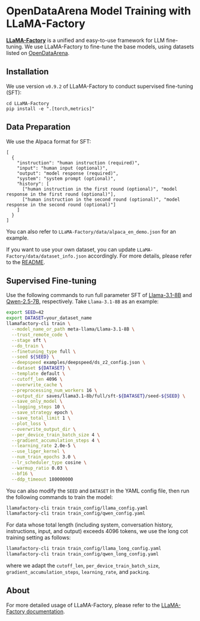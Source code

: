 # OpenDataArena Model Training with LLaMA-Factory
**[LLaMA-Factory](https://github.com/hiyouga/LLaMA-Factory)** is a unified and easy-to-use framework for LLM fine-tuning.
We use LLaMA-Factory to fine-tune the base models, using datasets listed on [OpenDataArena](https://opendataarena.github.io).

## Installation
We use version `v0.9.2` of LLaMA-Factory to conduct supervised fine-tuning (SFT):
```
cd LLaMA-Factory
pip install -e ".[torch,metrics]"
```

## Data Preparation

We use the Alpaca format for SFT:
```
[
  {
    "instruction": "human instruction (required)",
    "input": "human input (optional)",
    "output": "model response (required)",
    "system": "system prompt (optional)",
    "history": [
      ["human instruction in the first round (optional)", "model response in the first round (optional)"],
      ["human instruction in the second round (optional)", "model response in the second round (optional)"]
    ]
  }
]
```
You can also refer to `LLaMA-Factory/data/alpaca_en_demo.json` for an example.

If you want to use your own dataset, you can update `LLaMA-Factory/data/dataset_info.json` accordingly. For more details, please refer to the [README](https://github.com/OpenDataArena/LLaMA-Factory/tree/main/data#supervised-fine-tuning-dataset).

## Supervised Fine-tuning
Use the following commands to run full parameter SFT of [Llama-3.1-8B](https://huggingface.co/meta-llama/Llama-3.1-8B) and [Qwen-2.5-7B](https://huggingface.co/Qwen/Qwen2.5-7B), respectively.
Take `Llama-3.1-8B` as an example:
```bash
export SEED=42
export DATASET=your_dataset_name
llamafactory-cli train \
  --model_name_or_path meta-llama/Llama-3.1-8B \
  --trust_remote_code \
  --stage sft \
  --do_train \
  --finetuning_type full \
  --seed ${SEED} \
  --deepspeed examples/deepspeed/ds_z2_config.json \
  --dataset ${DATASET} \
  --template default \
  --cutoff_len 4096 \
  --overwrite_cache \
  --preprocessing_num_workers 16 \
  --output_dir saves/llama3.1-8b/full/sft-${DATASET}/seed-${SEED} \
  --save_only_model \
  --logging_steps 10 \
  --save_strategy epoch \
  --save_total_limit 1 \
  --plot_loss \
  --overwrite_output_dir \
  --per_device_train_batch_size 4 \
  --gradient_accumulation_steps 4 \
  --learning_rate 2.0e-5 \
  --use_liger_kernel \
  --num_train_epochs 3.0 \
  --lr_scheduler_type cosine \
  --warmup_ratio 0.03 \
  --bf16 \
  --ddp_timeout 180000000
```
You can also modify the `SEED` and `DATASET` in the YAML config file, then run the following commands to train the model:
```bash
llamafactory-cli train train_config/llama_config.yaml
llamafactory-cli train train_config/qwen_config.yaml
```

For data whose total length (including system, conversation history, instructions, input, and output) exceeds 4096 tokens, we use the long cot training setting as follows:

```bash
llamafactory-cli train train_config/llama_long_config.yaml
llamafactory-cli train train_config/qwen_long_config.yaml
```
where we adapt the `cutoff_len`, `per_device_train_batch_size`, `gradient_accumulation_steps`, `learning_rate`, and `packing`.

## About
For more detailed usage of LLaMA-Factory, please refer to the [LLaMA-Factory documentation](https://llamafactory.readthedocs.io/en/latest/).